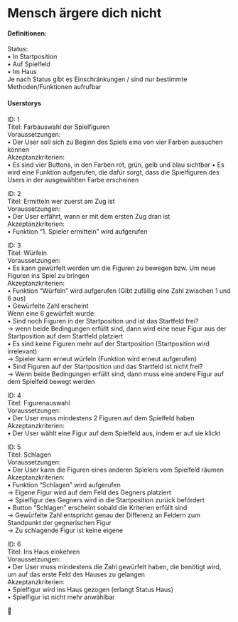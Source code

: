 # Mensch ärgere dich nicht 

<h4>Definitionen:</h4>

Status: <br>
• In Startposition <br>
• Auf Spielfeld <br>
• Im Haus <br>
Je nach Status gibt es Einschränkungen / sind nur bestimmte Methoden/Funktionen aufrufbar 

<h4>Userstorys</h4>

ID: 1 <br>
Titel: Farbauswahl der Spielfiguren <br>
Voraussetzungen: <br>
• Der User soll sich zu Beginn des Spiels eine von vier Farben aussuchen können <br>
Akzeptanzkriterien: <br>
• Es sind vier Buttons, in den Farben rot, grün, gelb und blau sichtbar
• Es wird eine Funktion aufgerufen, die dafür sorgt, dass die Spielfiguren des Users in der ausgewählten Farbe erscheinen

ID: 2 <br>
Titel: Ermitteln wer zuerst am Zug ist <br>
Voraussetzungen: <br>
• Der User erfährt, wann er mit dem ersten Zug dran ist <br>
Akzeptanzkriterien: <br>
• Funktion “1. Spieler ermitteln” wird aufgerufen 

ID: 3 <br>
Titel: Würfeln <br>
Voraussetzungen: <br>
• Es kann gewürfelt werden um die Figuren zu bewegen bzw. Um neue Figuren ins Spiel zu bringen <br>
Akzeptanzkriterien: <br>
• Funktion “Würfeln” wird aufgerufen (Gibt zufällig eine Zahl zwischen 1 und 6 aus) <br>
• Gewürfelte Zahl erscheint <br>
Wenn eine 6 gewürfelt wurde: <br>
  • Sind noch Figuren in der Startposition und ist das Startfeld frei? <br> -> wenn beide Bedingungen erfüllt sind, dann wird eine neue Figur aus der Startposition auf dem Startfeld platziert <br> 
  • Es sind keine Figuren mehr auf der Startposition (Startposition wird irrelevant) <br> -> Spieler kann erneut würfeln (Funktion wird erneut aufgerufen) <br>
  • Sind Figuren auf der Startposition und das Startfeld ist nicht frei? <br> -> Wenn beide Bedingungen erfüllt sind, dann muss eine andere Figur auf dem Spielfeld bewegt werden

ID: 4 <br>
Titel: Figurenauswahl <br>
Voraussetzungen: <br>
• Der User muss mindestens 2 Figuren auf dem Spielfeld haben <br>
Akzeptanzkriterien: <br>
• Der User wählt eine Figur auf dem Spielfeld aus, indem er auf sie klickt

ID: 5 <br>
Titel: Schlagen <br>
Voraussetzungen: <br>
• Der User kann die Figuren eines anderen Spielers vom Spielfeld räumen <br>
Akzeptanzkriterien: <br>
• Funktion “Schlagen” wird aufgerufen <br>
-> Eigene Figur wird auf dem Feld des Gegners platziert <br>
-> Spielfigur des Gegners wird in die Startposition zurück befördert <br>
• Button “Schlagen” erscheint sobald die Kriterien erfüllt sind <br>
-> Gewürfelte Zahl entspricht genau der Differenz an Feldern zum Standpunkt der gegnerischen Figur <br>
-> Zu schlagende Figur ist keine eigene 

ID: 6 <br>
Titel: Ins Haus einkehren <br>
Voraussetzungen: <br>
• Der User muss mindestens die Zahl gewürfelt haben, die benötigt wird, um auf das erste Feld des Hauses zu gelangen <br>
Akzeptanzkriterien: <br>
• Spielfigur wird ins Haus gezogen (erlangt Status Haus) <br>
• Spielfigur ist nicht mehr anwählbar


🛁
